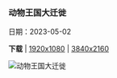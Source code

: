 ### 动物王国大迁徙

日期：2023-05-02

**下载**  |  [1920x1080](https://cn.bing.com/th?id=OHR.ThreeWildebeest_ZH-CN0175563521_1920x1080.jpg)  |  [3840x2160](https://cn.bing.com/th?id=OHR.ThreeWildebeest_ZH-CN0175563521_UHD.jpg)

![动物王国大迁徙](https://cn.bing.com/th?id=OHR.ThreeWildebeest_ZH-CN0175563521_1920x1080.jpg "马赛马拉的角马，肯尼亚 (© Matt Polski/Getty Images)")

